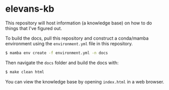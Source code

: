 # elevans-kb
This repository will host information (a knowledge base) on how to do things that I've figured out.

To build the docs, pull this repository and construct a conda/mamba environment using the `environment.yml` file in this repository.

```bash
$ mamba env create -f environment.yml -n docs
```

Then navigate the `docs` folder and build the docs with:

```bash
$ make clean html
```

You can view the knowledge base by opening `index.html` in a web browser.